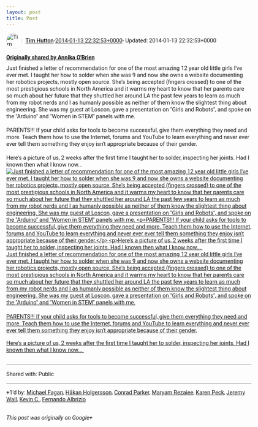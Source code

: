 ```yaml
---
layout: post
title: Post
---
```


<html><head><meta charset="utf-8"><title>Google+ post</title><style>body {font: 11pt Roboto, Arial, sans-serif; max-width: 640px; margin: 24px;}.author-photo {border-radius: 50%; margin-right: 10px; width: 40px;}.author {font-weight: 500;}.main-content {margin: 15px 0 15px;}.post-title {font-weight: bold;}.location {display: block; margin-top: 15px;}.location img {float: left; margin-right: 5px; width: 20px;}.media-link {display: inline-block; max-width: 100%; vertical-align: top;}.media-link p {margin-top: 5px; max-height: 4em; overflow: scroll;}.media {max-height: 100vh; max-width: 100%;}.video-placeholder {background: black; display: flex; height: 300px; max-width: 100%; width: 640px;}.play-icon {border-bottom: 30px solid transparent; border-left: 50px solid white; border-top: 30px solid transparent; color: white; margin: auto;}.album {max-height: 800px; overflow: scroll; width: calc(100vw - 48px);}.album .media-link {margin-right: 5px; max-width: 250px;}.album .media {max-height: 250px;}.link-embed {border-top: 1px solid lightgrey; display: block; margin-top: 20px;}.link-embed img {max-width: 100%;}.inline-link-embed {display: block;}.inline-link-embed img {vertical-align: middle;}.link-title {display: inline-block; font-size: medium; font-weight: 300; padding-left: 1em;}.reshare-attribution {display: block; font-weight: bold; margin-bottom: 10px;}.poll-image {margin-bottom: 5px; max-height: 300px; max-width: 500px;}.poll-choice {align-items: center; display: flex; margin-bottom: 5px; max-width: 500px;}.poll-choice-percentage {background-color: lightblue; height: 100%; left: 0; position: absolute; z-index: -1;}.poll-choice-selected {margin-right: 5px;}.poll-choice-results {border: 1px solid lightgray; border-radius: 5px; display: flex; line-height: 40px; overflow: hidden; padding: 0 8px; position: relative;}.poll-choice-results, .poll-choice-description {flex-grow: 1; margin-right: 10px;}.poll-choice-image {width: 100%;}.poll-choice-image, .poll-choice-image img {max-height: 40px; max-width: 100px;}.poll-choice-votes {max-height: 100px; overflow: auto;}.plus-entity-embed {color: black; display: block; text-decoration: none;}.plus-entity-embed-cover-photo {max-height: 300px; max-width: 100%;}.plus-entity-embed-info {padding: 0 1em 1em;}.plus-entity-embed-info h2 {font-weight: 500; margin: 10px 0;}.plus-entity-embed-info p {font-size: small; margin: 0;}.collection-owner-avatar {border-radius: 50%; border: 2px solid white; height: 40px; margin-top: -22px;}.visibility {padding: 1em 0; border-top: 1px solid grey;}.post-activity {padding: 1em 0; border-top: 1px solid grey;}.comments {border-top: 1px solid gray; padding-top: 1em;}.comment + .comment {margin-top: 1em;}.comment .media-link, .comment .inline-link-embed {margin-top: 5px;}</style></head><body><div style="margin-bottom:1em;"><div style="display:flex; align-items:center"><img class="author-photo" src="https://lh4.googleusercontent.com/-epo4ZZKNqEw/AAAAAAAAAAI/AAAAAAAAVSU/qu3LpcHEnoQ/s64-c/photo.jpg" alt="Tim Hutton"><a href="https://plus.google.com/+TimHutton" target="_blank" class="author">Tim Hutton</a> - <a target="_blank" href="https://plus.google.com/+TimHutton/posts/UwqdzBKi5yW">2014-01-13 22:32:53+0000</a><span> - Updated: 2014-01-13 22:32:53+0000</span></div><div class="main-content"></div><div><a target="_blank" href="https://plus.google.com/+AnnikaOBrien/posts/JJbToaE5u57" class="reshare-attribution">Originally shared by Annika O&#39;Brien</a>Just finished a letter of recommendation for one of the most amazing 12 year old little girls I&#39;ve ever met. I taught her how to solder when she was 9 and now she owns a website documenting her robotics projects, mostly open source. She&#39;s being accepted (fingers crossed) to one of the most prestigious schools in North America and it warms my heart to know that her parents care so much about her future that they shuttled her around LA the past few years to learn as much from my robot nerds and I as humanly possible as neither of them know the slightest thing about engineering. She was my guest at Loscon, gave a presentation on &quot;Girls and Robots&quot;, and spoke on the &quot;Arduino&quot; and &quot;Women in STEM&quot; panels with me. <br><br>PARENTS!!! If your child asks for tools to become successful, give them everything they need and more. Teach them how to use the Internet, forums and YouTube to learn everything and never ever ever tell them something they enjoy isn&#39;t appropriate because of their gender. <br><br>Here&#39;s a picture of us, 2 weeks after the first time I taught her to solder, inspecting her joints. Had I known then what I know now... <a href="https://lh6.googleusercontent.com/-M568ZA1FJzU/UtQJ74TyLwI/AAAAAAABAYQ/ayrDQDUDN4w/w1015-h634/annika.coco.jpeg" target="_blank" class="media-link"><img src="https://lh6.googleusercontent.com/-M568ZA1FJzU/UtQJ74TyLwI/AAAAAAABAYQ/ayrDQDUDN4w/w1015-h634/annika.coco.jpeg" alt="Just finished a letter of recommendation for one of the most amazing 12 year old little girls I&#39;ve ever met. I taught her how to solder when she was 9 and now she owns a website documenting her robotics projects, mostly open source. She&#39;s being accepted (fingers crossed) to one of the most prestigious schools in North America and it warms my heart to know that her parents care so much about her future that they shuttled her around LA the past few years to learn as much from my robot nerds and I as humanly possible as neither of them know the slightest thing about engineering. She was my guest at Loscon, gave a presentation on &quot;Girls and Robots&quot;, and spoke on the &quot;Arduino&quot; and &quot;Women in STEM&quot; panels with me.



PARENTS!!! If your child asks for tools to become successful, give them everything they need and more. Teach them how to use the Internet, forums and YouTube to learn everything and never ever ever tell them something they enjoy isn&#39;t appropriate because of their gender.



Here&#39;s a picture of us, 2 weeks after the first time I taught her to solder, inspecting her joints. Had I known then what I know now... " class="media"><p>Just finished a letter of recommendation for one of the most amazing 12 year old little girls I&#39;ve ever met. I taught her how to solder when she was 9 and now she owns a website documenting her robotics projects, mostly open source. She&#39;s being accepted (fingers crossed) to one of the most prestigious schools in North America and it warms my heart to know that her parents care so much about her future that they shuttled her around LA the past few years to learn as much from my robot nerds and I as humanly possible as neither of them know the slightest thing about engineering. She was my guest at Loscon, gave a presentation on &quot;Girls and Robots&quot;, and spoke on the &quot;Arduino&quot; and &quot;Women in STEM&quot; panels with me.



PARENTS!!! If your child asks for tools to become successful, give them everything they need and more. Teach them how to use the Internet, forums and YouTube to learn everything and never ever ever tell them something they enjoy isn&#39;t appropriate because of their gender.



Here&#39;s a picture of us, 2 weeks after the first time I taught her to solder, inspecting her joints. Had I known then what I know now... </p></a></div></div><div class="visibility">Shared with: Public</div><div class="post-activity"><div class="plus-oners">+1'd by: <a href="https://plus.google.com/+MichaelFaganJnr">Michael Fagan</a>, <a href="https://plus.google.com/+HåkanHolgersson48">Håkan Holgersson</a>, <a href="https://plus.google.com/+ConradParker">Conrad Parker</a>, <a href="https://plus.google.com/100069729384936066460">Maryam Rezaiee</a>, <a href="https://plus.google.com/+KarenPeck">Karen Peck</a>, <a href="https://plus.google.com/+JeremyWall">Jeremy Wall</a>, <a href="https://plus.google.com/+KevinC">Kevin C.</a>, <a href="https://plus.google.com/114902374664421808686">Fernando Albrizio</a></div></div></body></html>

<i>This post was originally on Google+</i>